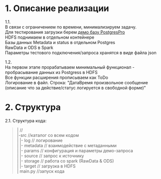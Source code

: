 
# 1. Описание реализации

1.1.  
В связи с ограничением по времени, минимализируем задачу.  
Для тестирования загрузки берем [демо базу PostgresPro](https://postgrespro.ru/education/demodb)  
HDFS поднимаем в отдельном контейнере  
Базы данных Metadata и status в отдельном Postgres  
RawData и ODS в Spark  
Параметры тестового подключения/запроса хранятся в виде файла json  
     
1.2.  
На первом этапе прорабатываем минимальный функционал - пробрасывание данных из Postgress в HDFS  
Все функции расширения прописываем как ToDo  
Логирование в файл. Строка: "ДатаВремя произвольное сообщение (описание что за действие/статус логируется в свободной форме)"  


# 2. Структура

2.1. Структура кода:
> | //  
> |-src //каталог со всем кодом  
> | |- log // логирование  
> | |- metadata // взаимодействие с метаданными  
> | |- params // конфигурация и параметры демо-запроса  
> | |- source // запрос к источнику  
> | |- storage // работа со spark (RawData & ODS)  
> | |- target // загрузка в HDFS  
> | main.py //запуск кода  
